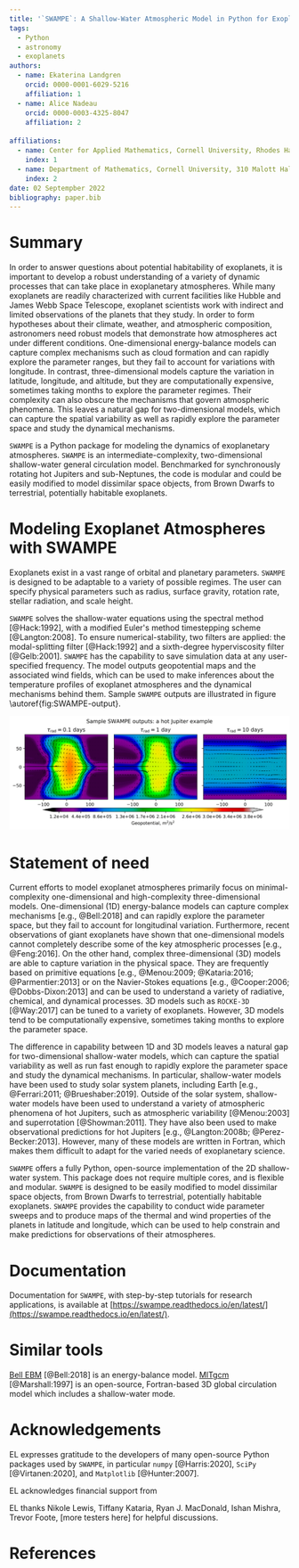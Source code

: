 ```yaml
---
title: '`SWAMPE`: A Shallow-Water Atmospheric Model in Python for Exoplanets'
tags:
  - Python
  - astronomy
  - exoplanets
authors:
  - name: Ekaterina Landgren
    orcid: 0000-0001-6029-5216
    affiliation: 1
  - name: Alice Nadeau
    orcid: 0000-0003-4325-8047
    affiliation: 2

affiliations:
  - name: Center for Applied Mathematics, Cornell University, Rhodes Hall, Ithaca, NY 14853, USA
    index: 1
  - name: Department of Mathematics, Cornell University, 310 Malott Hall, Ithaca, NY 14853, USA
    index: 2
date: 02 Septempber 2022
bibliography: paper.bib
--- 
```



# Summary

In order to answer questions about potential habitability of exoplanets, it is important to develop a robust understanding of a variety of dynamic
processes that can take place in exoplanetary atmospheres. While many exoplanets are readily characterized with current facilities like Hubble and James Webb Space Telescope, exoplanet scientists work with indirect and limited observations of the planets that they study. In order to form hypotheses about their climate, weather, and atmospheric composition, astronomers need robust models that demonstrate how atmospheres act under different conditions. One-dimensional energy-balance models can capture complex mechanisms such as cloud formation and can rapidly explore the parameter ranges, but they fail to account for variations with longitude. In contrast, three-dimensional models capture the variation in latitude, longitude, and altitude, but they are computationally expensive, sometimes taking months to explore the parameter regimes. Their complexity can also obscure the mechanisms that govern atmospheric phenomena. This leaves a natural gap for two-dimensional models, which can capture the spatial variability as well as rapidly explore the parameter space and study the dynamical mechanisms.

`SWAMPE` is a Python package for modeling the dynamics of exoplanetary atmospheres. `SWAMPE` is an intermediate-complexity, two-dimensional shallow-water general circulation model. Benchmarked for synchronously rotating hot Jupiters and sub-Neptunes, 
the code is modular and could be easily modified to model dissimilar space objects, from Brown Dwarfs to terrestrial, potentially habitable exoplanets. 


# Modeling Exoplanet Atmospheres with SWAMPE

Exoplanets exist in a vast range of orbital and planetary parameters. `SWAMPE` is designed to be adaptable to a variety of possible regimes. The user can specify physical parameters such as radius, surface gravity, rotation rate, stellar radiation, and scale height. 

`SWAMPE` solves the shallow-water equations using the spectral method [@Hack:1992], with a modified Euler's method timestepping scheme [@Langton:2008]. To ensure numerical-stability, two filters are applied: the modal-splitting filter [@Hack:1992] and a sixth-degree hyperviscosity filter [@Gelb:2001]. `SWAMPE` has the capability to save simulation data at any user-specified frequency. The model outputs geopotential maps and the associated wind fields, which can be used to make inferences about the temperature profiles of exoplanet atmospheres and the dynamical mechanisms behind them. Sample `SWAMPE` outputs are illustrated in figure \autoref{fig:SWAMPE-output}.

![Sample `SWAMPE` output: geopotential maps for a hot Jupiter exoplanet at three values of radiative timescale $\tau_{\rm rad}$: 0.1 days, 1 day, and 10 days. This is a replication of the results in @Perez-Becker:2013 for a high insolation, no-drag regime. \label{fig:SWAMPE-output}](timescale_example-1.png)

# Statement of need

Current efforts to model exoplanet atmospheres primarily focus on minimal-complexity
one-dimensional and high-complexity three-dimensional models. One-dimensional (1D)
energy-balance models can capture complex mechanisms [e.g., @Bell:2018]
and can rapidly explore the parameter space, but they fail to account for longitudinal variation.
Furthermore, recent observations of giant exoplanets have shown that one-dimensional models
cannot completely describe some of the key atmospheric processes [e.g., @Feng:2016].
On the other hand, complex three-dimensional (3D) models are able to capture variation in the physical space. 
They are frequently based on primitive equations [e.g., @Menou:2009; @Kataria:2016;
 @Parmentier:2013] or on the Navier-Stokes equations 
[e.g., @Cooper:2006; @Dobbs-Dixon:2013] and can be used to understand a variety of radiative,
chemical, and dynamical processes. 3D models such as `ROCKE-3D` [@Way:2017] can be tuned to
a variety of exoplanets. However, 3D models tend to be computationally expensive, sometimes taking months
to explore the parameter space. 

The difference in capability between 1D and 3D models leaves a natural gap for two-dimensional
shallow-water models, which can capture the spatial variability as well as run fast enough to
rapidly explore the parameter space and study the dynamical mechanisms. In particular, shallow-water models have been used to study solar system planets, including Earth
[e.g., @Ferrari:2011; @Brueshaber:2019]. Outside of the solar system,
shallow-water models have been used to understand a variety of atmospheric phenomena of hot Jupiters,
such as atmospheric variability [@Menou:2003] and superrotation [@Showman:2011].
They have also been used to make observational predictions for hot Jupiters [e.g., @Langton:2008b;
@Perez-Becker:2013]. However, many of these models are written in Fortran, which makes them difficult to adapt
for the varied needs of exoplanetary science.

`SWAMPE` offers a fully Python, open-source implementation of the 2D shallow-water system. This package does not require multiple cores, and is flexible and modular. `SWAMPE` is designed to be easily modified to model dissimilar space objects, from Brown Dwarfs to terrestrial, potentially habitable exoplanets. `SWAMPE` provides the capability to conduct
wide parameter sweeps and to produce maps of the thermal and wind properties of the planets in latitude and longitude, which can be used to help constrain and make predictions for observations of their atmospheres.

# Documentation

Documentation for `SWAMPE`, with step-by-step tutorials for research applications, is available at [https://swampe.readthedocs.io/en/latest/](https://swampe.readthedocs.io/en/latest/). 

# Similar tools

[Bell EBM](https://github.com/taylorbell57/Bell_EBM/tree/v1.3) [@Bell:2018] is an energy-balance model.
[MITgcm](https://github.com/MITgcm/MITgcm/) [@Marshall:1997] is an open-source, Fortran-based 3D global circulation model which includes a shallow-water mode. 

# Acknowledgements

EL expresses gratitude to the developers of many open-source Python packages used by `SWAMPE`, in particular `numpy` [@Harris:2020], `SciPy` [@Virtanen:2020], and `Matplotlib` [@Hunter:2007].

EL acknowledges financial support from 

EL thanks Nikole Lewis, Tiffany Kataria, Ryan J. MacDonald, Ishan Mishra, Trevor Foote, [more testers here] for helpful discussions.

# References